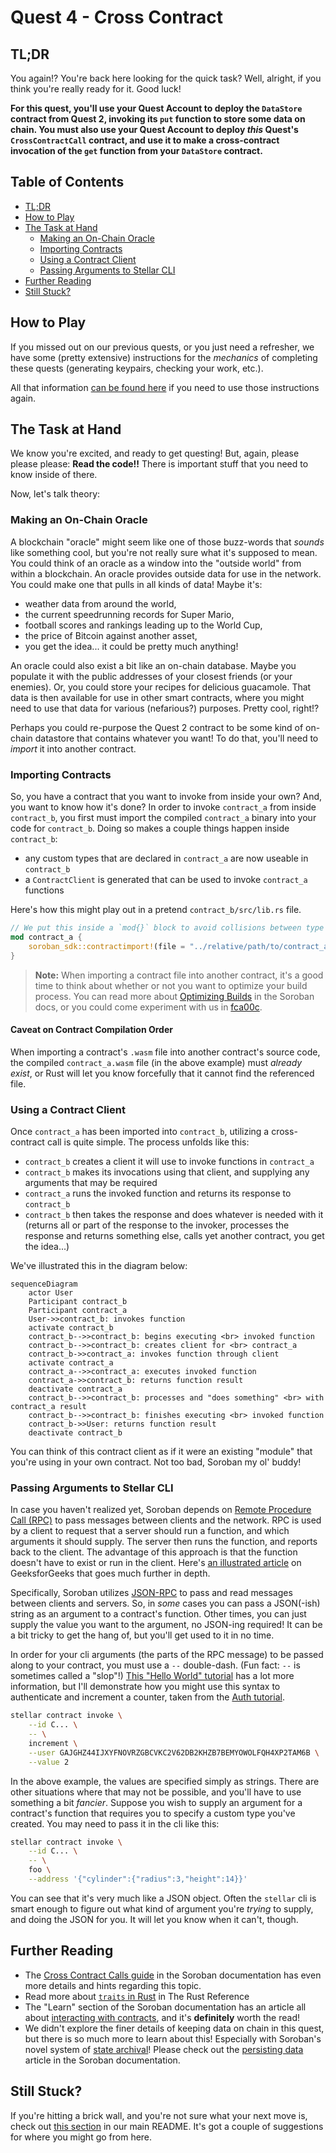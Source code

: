 # Quest 4 - Cross Contract <!-- omit in toc -->

## TL;DR

You again!? You're back here looking for the quick task? Well, alright, if you
think you're really ready for it. Good luck!

**For this quest, you'll use your Quest Account to deploy the `DataStore`
contract from Quest 2, invoking its `put` function to store some data on chain.
You must also use your Quest Account to deploy _this_ Quest's
`CrossContractCall` contract, and use it to make a cross-contract invocation of
the `get` function from your `DataStore` contract.**

## Table of Contents <!-- omit in toc -->

- [TL;DR](#tldr)
- [How to Play](#how-to-play)
- [The Task at Hand](#the-task-at-hand)
  - [Making an On-Chain Oracle](#making-an-on-chain-oracle)
  - [Importing Contracts](#importing-contracts)
  - [Using a Contract Client](#using-a-contract-client)
  - [Passing Arguments to Stellar CLI](#passing-arguments-to-stellar-cli)
- [Further Reading](#further-reading)
- [Still Stuck?](#still-stuck)

## How to Play

If you missed out on our previous quests, or you just need a refresher, we have
some (pretty extensive) instructions for the _mechanics_ of completing these
quests (generating keypairs, checking your work, etc.).

All that information [can be found here][how-to-play] if you need to use those
instructions again.

## The Task at Hand

We know you're excited, and ready to get questing! But, again, please please
please: **Read the code!!** There is important stuff that you need to know
inside of there.

Now, let's talk theory:

### Making an On-Chain Oracle

A blockchain "oracle" might seem like one of those buzz-words that _sounds_ like
something cool, but you're not really sure what it's supposed to mean. You could
think of an oracle as a window into the "outside world" from within a
blockchain. An oracle provides outside data for use in the network. You could
make one that pulls in all kinds of data! Maybe it's:

- weather data from around the world,
- the current speedrunning records for Super Mario,
- football scores and rankings leading up to the World Cup,
- the price of Bitcoin against another asset,
- you get the idea... it could be pretty much anything!

An oracle could also exist a bit like an on-chain database. Maybe you populate
it with the public addresses of your closest friends (or your enemies). Or, you
could store your recipes for delicious guacamole. That data is then available
for use in other smart contracts, where you might need to use that data for
various (nefarious?) purposes. Pretty cool, right!?

Perhaps you could re-purpose the Quest 2 contract to be some kind of on-chain
datastore that contains whatever you want! To do that, you'll need to _import_
it into another contract.

### Importing Contracts

So, you have a contract that you want to invoke from inside your own? And, you
want to know how it's done? In order to invoke `contract_a` from inside
`contract_b`, you first must import the compiled `contract_a` binary into your
code for `contract_b`. Doing so makes a couple things happen inside
`contract_b`:

- any custom types that are declared in `contract_a` are now useable in
  `contract_b`
- a `ContractClient` is generated that can be used to invoke `contract_a`
  functions

Here's how this might play out in a pretend `contract_b/src/lib.rs` file.

```rust
// We put this inside a `mod{}` block to avoid collisions between type names.
mod contract_a {
    soroban_sdk::contractimport!(file = "../relative/path/to/contract_a.wasm");
}
```

> **Note:** When importing a contract file into another contract, it's a good
> time to think about whether or not you want to optimize your build process.
> You can read more about [Optimizing Builds][optimizing] in the Soroban docs,
> or you could come experiment with us in [fca00c][fca00c].

#### **Caveat on Contract Compilation Order** <!-- omit in toc -->

When importing a contract's `.wasm` file into another contract's source code,
the compiled `contract_a.wasm` file (in the above example) must _already exist_,
or Rust will let you know forcefully that it cannot find the referenced file.

### Using a Contract Client

Once `contract_a` has been imported into `contract_b`, utilizing a
cross-contract call is quite simple. The process unfolds like this:

- `contract_b` creates a client it will use to invoke functions in `contract_a`
- `contract_b` makes its invocations using that client, and supplying any
  arguments that may be required
- `contract_a` runs the invoked function and returns its response to
  `contract_b`
- `contract_b` then takes the response and does whatever is needed with it
  (returns all or part of the response to the invoker, processes the response
  and returns something else, calls yet another contract, you get the idea...)

We've illustrated this in the diagram below:

```mermaid
sequenceDiagram
    actor User
    Participant contract_b
    Participant contract_a
    User->>contract_b: invokes function
    activate contract_b
    contract_b-->>contract_b: begins executing <br> invoked function
    contract_b-->>contract_b: creates client for <br> contract_a
    contract_b->>contract_a: invokes function through client
    activate contract_a
    contract_a-->>contract_a: executes invoked function
    contract_a->>contract_b: returns function result
    deactivate contract_a
    contract_b-->>contract_b: processes and "does something" <br> with contract_a result
    contract_b-->>contract_b: finishes executing <br> invoked function
    contract_b->>User: returns function result
    deactivate contract_b
```

You can think of this contract client as if it were an existing "module" that
you're using in your own contract. Not too bad, Soroban my ol' buddy!

### Passing Arguments to Stellar CLI

In case you haven't realized yet, Soroban depends on [Remote Procedure Call
(RPC)][rpc-wiki] to pass messages between clients and the network. RPC is used
by a client to request that a server should run a function, and which arguments
it should supply. The server then runs the function, and reports back to the
client. The advantage of this approach is that the function doesn't have to
exist or run in the client. Here's [an illustrated article][rpc-gforg] on
GeeksforGeeks that goes much further in depth.

Specifically, Soroban utilizes [JSON-RPC][jsonrpc] to pass and read messages
between clients and servers. So, in _some_ cases you can pass a JSON(-ish)
string as an argument to a contract's function. Other times, you can just supply
the value you want to the argument, no JSON-ing required! It can be a bit tricky
to get the hang of, but you'll get used to it in no time.

In order for your cli arguments (the parts of the RPC message) to be passed
along to your contract, you must use a `--` double-dash. (Fun fact: `--` is
sometimes called a "slop"!) [This "Hello World" tutorial][hello-world-tut] has a
lot more information, but I'll demonstrate how you might use this syntax to
authenticate and increment a counter, taken from the [Auth tutorial][auth].

```bash
stellar contract invoke \
    --id C... \
    -- \
    increment \
    --user GAJGHZ44IJXYFNOVRZGBCVKC2V62DB2KHZB7BEMYOWOLFQH4XP2TAM6B \
    --value 2
```

In the above example, the values are specified simply as strings. There are
other situations where that may not be possible, and you'll have to use
something a bit _fancier_. Suppose you wish to supply an argument for a
contract's function that requires you to specify a custom type you've created.
You may need to pass it in the cli like this:

```bash
stellar contract invoke \
    --id C... \
    -- \
    foo \
    --address '{"cylinder":{"radius":3,"height":14}}'
```

You can see that it's very much like a JSON object. Often the `stellar` cli is
smart enough to figure out what kind of argument you're _trying_ to supply, and
doing the JSON for you. It will let you know when it can't, though.

## Further Reading

- The [Cross Contract Calls guide][ccc-example] in the Soroban documentation has
  even more details and hints regarding this topic.
- Read more about [`traits` in Rust][rust-traits] in The Rust Reference
- The "Learn" section of the Soroban documentation has an article all about
  [interacting with contracts][interacting-contracts], and it's **definitely**
  worth the read!
- We didn't explore the finer details of keeping data on chain in this quest,
  but there is so much more to learn about this! Especially with Soroban's novel
  system of [state archival][state-archival]! Please check out the [persisting
  data][persisting-data] article in the Soroban documentation.

## Still Stuck?

If you're hitting a brick wall, and you're not sure what your next move is,
check out [this section](../../README.md#feeling-lost) in our main README. It's
got a couple of suggestions for where you might go from here.

[how-to-play]: ../1-hello-world/README.md#how-to-play
[ccc-example]: https://developers.stellar.org/docs/build/smart-contracts/example-contracts/cross-contract-call
[rpc-wiki]: https://en.wikipedia.org/wiki/Remote_procedure_call
[rpc-gforg]: https://www.geeksforgeeks.org/remote-procedure-call-rpc-in-operating-system/
[jsonrpc]: https://www.jsonrpc.org/
[auth]: https://developers.stellar.org/docs/build/smart-contracts/example-contracts/auth#run-the-contract
[optimizing]: https://developers.stellar.org/docs/build/smart-contracts/getting-started/hello-world#optimizing-builds
[rust-traits]: https://doc.rust-lang.org/book/ch10-02-traits.html
[interacting-contracts]: https://developers.stellar.org/docs/learn/encyclopedia/contract-development/contract-interactions/overview
[persisting-data]: https://developers.stellar.org/docs/learn/encyclopedia/storage/persisting-data
[hello-world-tut]: https://developers.stellar.org/docs/build/smart-contracts/getting-started/deploy-to-testnet#interact
[fca00c]: https://fastcheapandoutofcontrol.com
[state-archival]: https://developers.stellar.org/docs/learn/encyclopedia/storage/state-archival